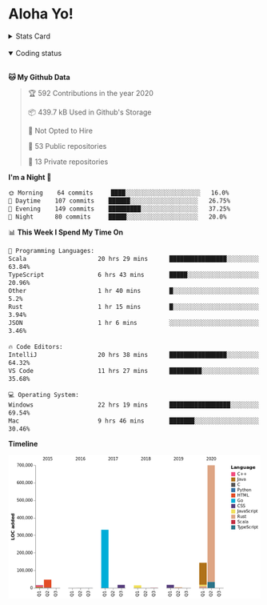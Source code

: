 # Aloha Yo!

<details>
<summary>Stats Card</summary>
 
[![Anurag's github stats](https://github-readme-stats.vercel.app/api?username=GarfieldZHU&show_icons=true&theme=tokyonight)](https://github.com/anuraghazra/github-readme-stats)
 
</details>

<br/>

<details open>

<summary>Coding status</summary>

<br/>

<!--START_SECTION:waka-->
**🐱 My Github Data** 

> 🏆 592 Contributions in the year 2020
 > 
> 📦 439.7 kB Used in Github's Storage 
 > 
> 🚫 Not Opted to Hire
 > 
> 📜 53 Public repositories
 > 
> 🔑 13 Private repositories 

**I'm a Night 🦉** 

```text
🌞 Morning    64 commits     ████░░░░░░░░░░░░░░░░░░░░░   16.0% 
🌆 Daytime    107 commits    ██████░░░░░░░░░░░░░░░░░░░   26.75% 
🌃 Evening    149 commits    █████████░░░░░░░░░░░░░░░░   37.25% 
🌙 Night      80 commits     █████░░░░░░░░░░░░░░░░░░░░   20.0%

```


📊 **This Week I Spend My Time On** 

```text
💬 Programming Languages: 
Scala                    20 hrs 29 mins      ████████████████░░░░░░░░░   63.84% 
TypeScript               6 hrs 43 mins       █████░░░░░░░░░░░░░░░░░░░░   20.96% 
Other                    1 hr 40 mins        █░░░░░░░░░░░░░░░░░░░░░░░░   5.2% 
Rust                     1 hr 15 mins        █░░░░░░░░░░░░░░░░░░░░░░░░   3.94% 
JSON                     1 hr 6 mins         ░░░░░░░░░░░░░░░░░░░░░░░░░   3.46%

🔥 Code Editors: 
IntelliJ                 20 hrs 38 mins      ████████████████░░░░░░░░░   64.32% 
VS Code                  11 hrs 27 mins      █████████░░░░░░░░░░░░░░░░   35.68%

💻 Operating System: 
Windows                  22 hrs 19 mins      █████████████████░░░░░░░░   69.54% 
Mac                      9 hrs 46 mins       ███████░░░░░░░░░░░░░░░░░░   30.46%

```

**Timeline**

![Chart not found](https://github.com/GarfieldZHU/GarfieldZHU/blob/master/charts/bar_graph.png) 


<!--END_SECTION:waka-->

</details>

